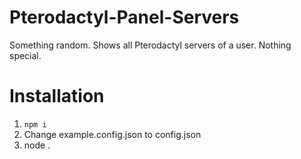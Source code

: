 # Pterodactyl-Panel-Servers
Something random. Shows all Pterodactyl servers of a user. Nothing special.

# Installation
1. `npm i`
2. Change example.config.json to config.json
3. node .

